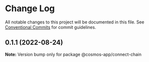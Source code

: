 # Change Log

All notable changes to this project will be documented in this file.
See [Conventional Commits](https://conventionalcommits.org) for commit guidelines.

## 0.1.1 (2022-08-24)

**Note:** Version bump only for package @cosmos-app/connect-chain
